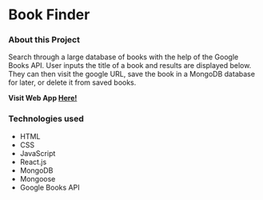 # Book Finder

### About this Project

Search through a large database of books with the help of the Google Books API. User inputs the title of a book and results are displayed below. They can then visit the google URL, save the book in a MongoDB database for later, or delete it from saved books.

  **Visit Web App [Here!](https://google-books-mern.herokuapp.com/)**

### Technologies used

* HTML
* CSS
* JavaScript
* React.js
* MongoDB
* Mongoose
* Google Books API
